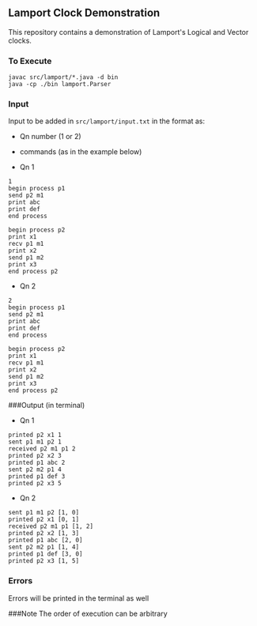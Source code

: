 ## Lamport Clock Demonstration
This repository contains a demonstration of Lamport's Logical and Vector clocks.

### To Execute
```
javac src/lamport/*.java -d bin
java -cp ./bin lamport.Parser
```

### Input
Input to be added in `src/lamport/input.txt` in the format as:
- Qn number (1 or 2)
- commands (as in the example below)

- Qn 1
```
1
begin process p1
send p2 m1
print abc
print def
end process

begin process p2
print x1
recv p1 m1
print x2
send p1 m2
print x3
end process p2
```

- Qn  2
```
2
begin process p1
send p2 m1
print abc
print def
end process

begin process p2
print x1
recv p1 m1
print x2
send p1 m2
print x3
end process p2
```

###Output (in terminal)
- Qn 1
```
printed p2 x1 1
sent p1 m1 p2 1
received p2 m1 p1 2
printed p2 x2 3
printed p1 abc 2
sent p2 m2 p1 4
printed p1 def 3
printed p2 x3 5
```

- Qn 2
```
sent p1 m1 p2 [1, 0]
printed p2 x1 [0, 1]
received p2 m1 p1 [1, 2]
printed p2 x2 [1, 3]
printed p1 abc [2, 0]
sent p2 m2 p1 [1, 4]
printed p1 def [3, 0]
printed p2 x3 [1, 5]
```

### Errors
Errors will be printed in the terminal as well


###Note
The order of execution can be arbitrary